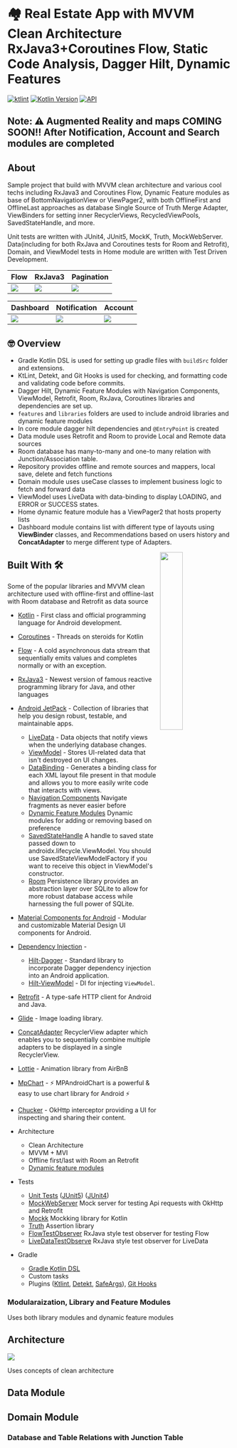# 🏘  Real Estate App with MVVM Clean Architecture RxJava3+Coroutines Flow, Static Code Analysis, Dagger Hilt, Dynamic Features

[![ktlint](https://img.shields.io/badge/code%20style-%E2%9D%A4-FF4081.svg)](https://ktlint.github.io/)
[![Kotlin Version](https://img.shields.io/badge/kotlin-1.4.20-blue.svg)](https://kotlinlang.org)
[![API](https://img.shields.io/badge/API-21%2B-brightgreen.svg?style=flat)](https://android-arsenal.com/api?level=21)


## Note: ⚠️ Augmented Reality and maps COMING SOON‼️ After Notification, Account and Search modules are completed

## About

Sample project that build with MVVM clean architecture and various cool techs including RxJava3 and Coroutines Flow, Dynamic Feature modules as base of BottomNavigationView or ViewPager2, with both OfflineFirst and OfflineLast approaches as database Single Source of Truth Merge Adapter, ViewBinders for setting inner RecyclerViews, RecycledViewPools, SavedStateHandle, and more.

Unit tests are written with JUnit4, JUnit5, MockK, Truth, MockWebServer. Data(including for both RxJava and Coroutines tests for Room and Retrofit), Domain, and ViewModel tests in Home module are written with Test Driven Development.

| Flow      | RxJava3   | Pagination |
| ----------|-----------| -----------|
| <img src="./screenshots/property_flow.png"/> | <img src="./screenshots/property_rxjava3.png"/> | <img src="./screenshots/property_pagination.png"/> |

| Dashboard | Notification   | Account |
| ----------|----------------| --------|
| <img src="./screenshots/dashboard.png"/> | <img src="./screenshots/notifications.png"/> | <img src="./screenshots/account.png"/> |


## 🤓 Overview
* Gradle Kotlin DSL is used for setting up gradle files with ```buildSrc``` folder and extensions.
* KtLint, Detekt, and Git Hooks is used for checking, and formatting code and validating code before commits.
* Dagger Hilt, Dynamic Feature Modules with Navigation Components, ViewModel, Retrofit, Room, RxJava, Coroutines libraries and dependencies are set up.
* ```features``` and ```libraries``` folders are used to include android libraries and dynamic feature modules
* In core module dagger hilt dependencies and ```@EntryPoint``` is created
* Data module uses Retrofit and Room to provide Local and Remote data sources
* Room database has many-to-many and one-to many relation with Junction/Association table.
* Repository provides offline and remote sources and mappers, local save, delete and fetch functions
* Domain module uses useCase classes to implement business logic to fetch and forward data
* ViewModel uses LiveData with data-binding to display LOADING, and ERROR or SUCCESS states.
* Home dynamic feature module has a ViewPager2 that hosts property lists
* Dashboard module contains list with different type of layouts using **ViewBinder** classes, and Recommendations based on users history and **ConcatAdapter** to
merge different type of Adapters.

<img src="/./screenshots/property.gif" align="right" width="32%"/>

## Built With 🛠

Some of the popular libraries and MVVM clean architecture used with offline-first and offline-last with Room database and Retrofit as data source

* [Kotlin](https://kotlinlang.org/) - First class and official programming language for Android development.

* [Coroutines](https://kotlinlang.org/docs/reference/coroutines-overview.html) - Threads on steroids for Kotlin
* [Flow](https://kotlin.github.io/kotlinx.coroutines/kotlinx-coroutines-core/kotlinx.coroutines.flow/-flow/) - A cold asynchronous data stream that sequentially emits values and completes normally or with an exception.
* [RxJava3](https://github.com/ReactiveX/RxJava) - Newest version of famous reactive programming library for Java, and other languages
* [Android JetPack](https://developer.android.com/jetpack) - Collection of libraries that help you design robust, testable, and maintainable apps.
  * [LiveData](https://developer.android.com/topic/libraries/architecture/livedata) - Data objects that notify views when the underlying database changes.
  * [ViewModel](https://developer.android.com/topic/libraries/architecture/viewmodel) - Stores UI-related data that isn't destroyed on UI changes.
  * [DataBinding](https://developer.android.com/topic/libraries/data-binding) - Generates a binding class for each XML layout file present in that module and allows you to more easily write code that interacts with views.
  * [Navigation Components](https://developer.android.com/guide/navigation/navigation-getting-started) Navigate fragments as never easier before
  * [Dynamic Feature Modules](https://developer.android.com/guide/playcore/dynamic-delivery) Dynamic modules for adding or removing based on preference
  * [SavedStateHandle](https://developer.android.com/reference/androidx/lifecycle/SavedStateHandle) A handle to saved state passed down to androidx.lifecycle.ViewModel. You should use SavedStateViewModelFactory if you want to receive this object in ViewModel's constructor.
  * [Room](https://developer.android.google.cn/jetpack/androidx/releases/room) Persistence library provides an abstraction layer over SQLite to allow for more robust database access while harnessing the full power of SQLite.
* [Material Components for Android](https://github.com/material-components/material-components-android) - Modular and customizable Material Design UI components for Android.
* [Dependency Injection](https://developer.android.com/training/dependency-injection) -
  * [Hilt-Dagger](https://dagger.dev/hilt/) - Standard library to incorporate Dagger dependency injection into an Android application.
  * [Hilt-ViewModel](https://developer.android.com/training/dependency-injection/hilt-jetpack) - DI for injecting `ViewModel`.
* [Retrofit](https://square.github.io/retrofit/) - A type-safe HTTP client for Android and Java.
* [Glide](https://github.com/bumptech/glide) - Image loading library.
* [ConcatAdapter](https://medium.com/androiddevelopers/merge-adapters-sequentially-with-mergeadapter-294d2942127a) RecyclerView adapter which enables you to sequentially combine multiple adapters to be displayed in a single RecyclerView.
* [Lottie](http://airbnb.io/lottie) - Animation library from AirBnB
* [MpChart](https://github.com/PhilJay/MPAndroidChart) - ⚡️ MPAndroidChart is a powerful & easy to use chart library for Android ⚡️
* [Chucker](https://github.com/ChuckerTeam/chucker) - OkHttp interceptor providing a UI for inspecting and sharing their content.

* Architecture
    * Clean Architecture
    * MVVM + MVI
    * Offline first/last with Room an Retrofit
    * [Dynamic feature modules](https://developer.android.com/studio/projects/dynamic-delivery)
* Tests
    * [Unit Tests](https://en.wikipedia.org/wiki/Unit_testing) ([JUnit5](https://junit.org/junit5/)) ([JUnit4](https://junit.org/junit4/))
    * [MockWebServer](https://github.com/square/okhttp/tree/master/mockwebserver) Mock server for testing Api requests with OkHttp and Retrofit
    * [Mockk](https://mockk.io/) Mockking library for Kotlin
    * [Truth](https://truth.dev) Assertion library
    * [FlowTestObserver](https://github.com/SmartToolFactory/RxJava-Style-LiveData-And-Flow-TestObserver) RxJava style test observer for testing Flow
    * [LiveDataTestObserve](https://github.com/SmartToolFactory/RxJava-Style-LiveData-And-Flow-TestObserver) RxJava style test observer for LiveData
* Gradle
    * [Gradle Kotlin DSL](https://docs.gradle.org/current/userguide/kotlin_dsl.html)
    * Custom tasks
    * Plugins ([Ktlint](https://github.com/JLLeitschuh/ktlint-gradle), [Detekt](https://github.com/arturbosch/detekt#with-gradle), [SafeArgs](https://developer.android.com/guide/navigation/navigation-pass-data#Safe-args)), [Git Hooks](https://githooks.com)


### Modularaization, Library and Feature Modules

Uses both library modules and dynamic feature modules

## Architecture

<img src="./docs/android-final-architecture.png"/>

Uses concepts of clean architecture

## Data Module

## Domain Module

### Database and Table Relations with Junction Table